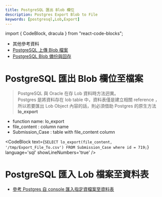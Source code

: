 ```yaml
---
title: PostgreSQL 匯出 Blob 欄位
description: Postgres Export Blob to File
keywords: [postgresql,Lob,Export]
---
```

import { CodeBlock, dracula  } from "react-code-blocks";

* 其他參考資料
* [PostgreSQL 上傳 Blob 檔案](./Postgres_Import_Blob_from_File)
* [PostgreSQL Blob 備份與回存](./Backup_Restore_BLOB_in_Postgres)

# PostgreSQL 匯出 Blob 欄位至檔案

> PostgreSQL 與  Oracle 在存 Lob 資料時方法迥異。 <br/>
> Postgres 是將資料存在 lob table 中，資料表僅是建立相關 reference ， <br/>
> 所以若要匯出 Lob Object 內容的話，則必須借助 Postgres 的原生方法 __lo_export__

* function name: lo_export
* file_content : column name
* Submission_Case : table with file_content column

<CodeBlock text={`
SELECT lo_export(file_content, '/tmp/Export_File_To.csv') FROM Submission_Case where id = 719;
`}
  language='sql'
  showLineNumbers='true'
  /> 

# PostgreSQL 匯入 Lob 檔案至資料表
* [參考 Postgres 自 console 匯入指定資檔案至資料表](./Postgres_Import_Blob_from_File)